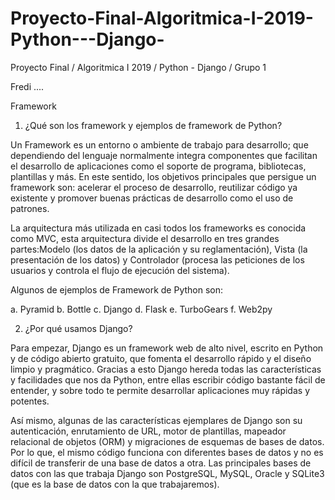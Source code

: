 # Proyecto-Final-Algoritmica-I-2019-Python---Django-
Proyecto Final / Algoritmica I 2019 / Python - Django / Grupo 1 

Fredi ....

Framework
1.	¿Qué son los framework y ejemplos de framework de Python?

Un Framework es un entorno o ambiente de trabajo para desarrollo; que dependiendo 
del lenguaje normalmente integra componentes que facilitan el desarrollo de
aplicaciones como el soporte de programa, bibliotecas, plantillas y más.
En este sentido, los objetivos principales que persigue un framework son: acelerar el 
proceso de desarrollo, reutilizar código ya existente y promover buenas prácticas de 
desarrollo como el uso de patrones.

La arquitectura más utilizada en casi todos los frameworks es conocida como MVC, esta 
arquitectura divide el desarrollo en tres grandes partes:Modelo (los datos de la 
aplicación y su reglamentación), Vista (la presentación de los datos) y Controlador 
(procesa las peticiones de los usuarios y controla el flujo de ejecución del sistema).

Algunos de ejemplos de Framework de Python son:

  a.	Pyramid
  b.	Bottle 
  c.	Django
  d.	Flask
  e.	TurboGears
  f.	Web2py
  
  
  2. ¿Por qué usamos Django?
  

Para empezar, Django es un framework web de alto nivel, escrito en Python y de código 
abierto gratuito, que fomenta el desarrollo rápido y el diseño limpio y pragmático.
Gracias a esto Django hereda todas las características y facilidades que nos da Python, 
entre ellas escribir código bastante fácil de entender, y sobre todo te permite desarrollar 
aplicaciones muy rápidas y potentes.

Así mismo, algunas de las características ejemplares de Django son su autenticación, 
enrutamiento de URL, motor de plantillas, mapeador relacional de objetos (ORM) y 
migraciones de esquemas de bases de datos. Por lo que, el mismo código funciona con 
diferentes bases de datos y no es difícil de transferir de una base de datos a otra. Las 
principales bases de datos con las que trabaja Django son PostgreSQL, MySQL, Oracle y 
SQLite3 (que es la base de datos con la que trabajaremos).

